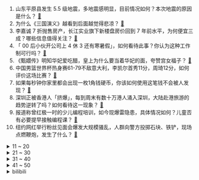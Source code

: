 1. 山东平原县发生 5.5 级地震，多地震感明显，目前情况如何？本次地震的原因是什么？ [:link:](https://www.zhihu.com/question/615880829)
2. 为什么《三国演义》越看到后面越觉得悲凉？ [:link:](https://www.zhihu.com/question/395022342)
3. 李嘉诚 7 折抛售房产，长江实业旗下新楼盘房价回到 7 年前水平，为何便宜三成？哪些信息值得关注？ [:link:](https://www.zhihu.com/question/615775834)
4. 「 00 后小伙开公司上 4 休 3 还有寒暑假」，如何看待此事？你认为这种工作制可行吗？ [:link:](https://www.zhihu.com/question/615597209)
5. 《甄嬛传》明知华妃爱吃醋，皇上为什么要当着华妃的面，夸赞宫女福子？ [:link:](https://www.zhihu.com/question/599388934)
6. 中国男篮世界杯热身赛61-79不敌意大利，李凯尔首秀11分，周琦12分，如何评价这场比赛？ [:link:](https://www.zhihu.com/question/615881862)
7. 如果每秒钟你家里都会出现一枚1角钱硬币，你该如何使用这笔钱不会被人发现？ [:link:](https://www.zhihu.com/question/613588464)
8. 深圳正被香港人「挤爆」，每到周末有数十万港人涌入深圳，大陆赴港旅游的趋势逆转了吗？如何看待这一现象？ [:link:](https://www.zhihu.com/question/615595021)
9. 报道称曾红极一时的少儿编程培训，如今现爆雷隐患，具体情况如何？儿童否有必要提早接触编程课？ [:link:](https://www.zhihu.com/question/615798625)
10. 纽约网红举行粉丝见面会爆发大规模骚乱，人群向警方投掷石块、铁铲，现场点燃鞭炮，发生了什么？ [:link:](https://www.zhihu.com/question/615793805)
<details>
<summary>11 ~ 20</summary>

11. 罗布泊四个人不下车会死亡吗？ [:link:](https://www.zhihu.com/question/615519308)
12. 我国科学家率先打造出有弹性的铁电材料，可穿戴，拉伸率高达 125%，外力撤除后迅速恢复原状，有何影响？ [:link:](https://www.zhihu.com/question/615568746)
13. 专家称「投降式睡姿」属于不良睡姿，弊大于利，将对身体带来哪些影响？怎样的睡姿才健康？ [:link:](https://www.zhihu.com/question/615756137)
14. 央行发声后，郑州率先表态「认房不认贷」打响第一枪，未来是否会有更多一线城市跟进？ [:link:](https://www.zhihu.com/question/615678155)
15. 为什么有人说“买房最大的坑，就是一楼带院子的房子”？ [:link:](https://www.zhihu.com/question/545097241)
16. 曼城官宣签下 21 岁中卫格瓦迪奥尔，转会费 9000 万欧成史上最贵中卫，如何评价这笔转会？ [:link:](https://www.zhihu.com/question/615800773)
17. 由吴京、杰森·斯坦森主演的《巨齿鲨2：深渊》会成为暑期档爆款影片吗？ [:link:](https://www.zhihu.com/question/615238866)
18. 2023 LPL 夏季总决赛 JDG 3:2 击败 LNG 连续三次夺得联赛冠军，如何评价这场比赛？ [:link:](https://www.zhihu.com/question/615792579)
19. 如何评价《长安三万里》票房超越《姜子牙》，成为中国动画电影票房第二？ [:link:](https://www.zhihu.com/question/615614275)
20. 23 岁女子以「长期遭受母亲家暴」为由起诉其母，一审、二审均被驳回，如何从法律角度看待此事？ [:link:](https://www.zhihu.com/question/615396434)
</details>
<details>
<summary>21 ~ 30</summary>

21. 如何评价电影《孤注一掷》？ [:link:](https://www.zhihu.com/question/615396611)
22. 电影《大空头》里几个主角为什么能预测到 2008 年的金融危机？ [:link:](https://www.zhihu.com/question/611538988)
23. 每日优鲜股价大涨 352%，熔断 2 次，获融资近 2 亿元，拟转型数字营销服务商，哪些信息值得关注？ [:link:](https://www.zhihu.com/question/615723962)
24. 如何看待上大实验结果：LK-99 晶体未出现抗磁性？ [:link:](https://www.zhihu.com/question/615418752)
25. 泡面汤该不该喝？ [:link:](https://www.zhihu.com/question/607447925)
26. 你养猫，是因为猫猫满心满眼都是你吗? [:link:](https://www.zhihu.com/question/613562931)
27. 你们会去同一个旅游景点玩两次吗？为什么？ [:link:](https://www.zhihu.com/question/613595442)
28. 有哪些瞬间让你感觉到无能无力？ [:link:](https://www.zhihu.com/question/500403489)
29. 假如人体是一个宿主，哪个器官最像寄生者？ [:link:](https://www.zhihu.com/question/614304388)
30. 调研称「中国两千多个县容纳了全国 50% 以上的学生」，当前县域教育发展如何？县中孩子受着怎样的教育？ [:link:](https://www.zhihu.com/question/615577232)
</details>
<details>
<summary>31 ~ 40</summary>

31. 消息称任天堂下一代 Switch 掌机将配备 8 英寸 LCD 屏幕，你对该产品都有哪些期待？ [:link:](https://www.zhihu.com/question/615378777)
32. 苹果市值跌破 3 万亿美元，一天蒸发超 1600 亿美元，连续三个季度营收下降，哪些信息值得关注？ [:link:](https://www.zhihu.com/question/615759201)
33. 为什么干活的是你，但领导提拔的却是别人？是因为你不会来事吗？ [:link:](https://www.zhihu.com/question/615168946)
34. 大家觉得ai绘画会替代画师吗？ [:link:](https://www.zhihu.com/question/594432719)
35. 可以留下一部童年动画片吗? [:link:](https://www.zhihu.com/question/614042948)
36. 人到中年心灵归宿应该在哪？ [:link:](https://www.zhihu.com/question/606004628)
37. 关于「认房不用认贷」新政，各地落地细则可能不同，不同地区购房者需求有哪些不同？怎样的政策最适合他们？ [:link:](https://www.zhihu.com/question/615678581)
38. 高中生笔记记在书上好一些还是用本子单独记好呢？ [:link:](https://www.zhihu.com/question/614233484)
39. 有什么给首次创业者的建议？ [:link:](https://www.zhihu.com/question/315164985)
40. 吉林舒兰强降雨已致 6 人遇难，4 人失联，13.4 万人受灾，转移 1.4 万人，目前当地情况如何？ [:link:](https://www.zhihu.com/question/615776145)
</details>
<details>
<summary>41 ~ 50</summary>

41. 每个国家队历史上最厉害的两名球员恢复到巅峰，能共存吗？ [:link:](https://www.zhihu.com/question/615406295)
42. 苹果第三财季营收同比下降 1% 至 818 亿美元，盘后股价跳水，如何评价苹果公司业绩？ [:link:](https://www.zhihu.com/question/615566136)
43. 印方称「莫迪接受南非总统邀请，期待出席金砖峰会」，透露了哪些信息？ [:link:](https://www.zhihu.com/question/615604718)
44. 长途出行时无聊的「交通时间」，你一般如何度过？ [:link:](https://www.zhihu.com/question/615307671)
45. 《不完美受害人》中赵寻的悲剧是谁造成的？ [:link:](https://www.zhihu.com/question/614592267)
46. 在批发市场买衣服，正在成为年轻人的「淘金乐」，如何看待这一现象？年轻人追求的到底是什么？ [:link:](https://www.zhihu.com/question/615598953)
47. 拜仁总价 1.2 亿欧元正式向热刺报价凯恩，开 2900 万欧年薪，你认为凯恩会何去何从？ [:link:](https://www.zhihu.com/question/615772017)
48. 有哪些你上了大学才明白的道理? [:link:](https://www.zhihu.com/question/325482916)
49. 《上市公司独立董事管理办法》正式出台，22 年来，独董制度首次重大改革，哪些信息值得关注？ [:link:](https://www.zhihu.com/question/615686244)
50. 如何与他人建立深层次关系？ [:link:](https://www.zhihu.com/question/613870915)
</details><details>
<summary>bilibili</summary>

</details>